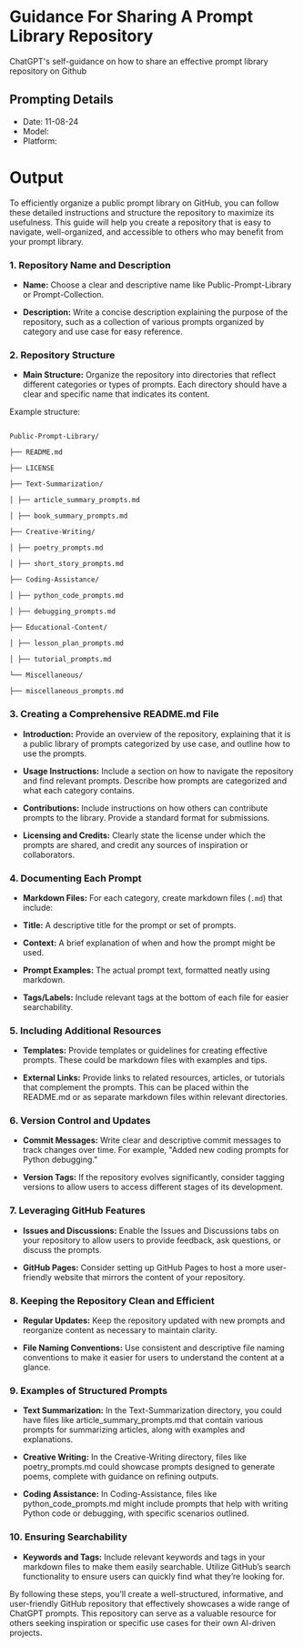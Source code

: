 # Guidance For Sharing A Prompt Library Repository

ChatGPT's self-guidance on how to share an effective prompt library repository on Github

## Prompting Details

- Date: 11-08-24
- Model:
- Platform:

# Output

To efficiently organize a public prompt library on GitHub, you can follow these detailed instructions and structure the repository to maximize its usefulness. This guide will help you create a repository that is easy to navigate, well-organized, and accessible to others who may benefit from your prompt library.

### **1. Repository Name and Description**

- **Name:** Choose a clear and descriptive name like Public-Prompt-Library or Prompt-Collection.

- **Description:** Write a concise description explaining the purpose of the repository, such as a collection of various prompts organized by category and use case for easy reference.

### **2. Repository Structure**

- **Main Structure:** Organize the repository into directories that reflect different categories or types of prompts. Each directory should have a clear and specific name that indicates its content.

Example structure:

```

Public-Prompt-Library/

├── README.md

├── LICENSE

├── Text-Summarization/

│ ├── article_summary_prompts.md

│ ├── book_summary_prompts.md

├── Creative-Writing/

│ ├── poetry_prompts.md

│ ├── short_story_prompts.md

├── Coding-Assistance/

│ ├── python_code_prompts.md

│ ├── debugging_prompts.md

├── Educational-Content/

│ ├── lesson_plan_prompts.md

│ ├── tutorial_prompts.md

└── Miscellaneous/

├── miscellaneous_prompts.md

```

### **3. Creating a Comprehensive README.md File**

- **Introduction:** Provide an overview of the repository, explaining that it is a public library of prompts categorized by use case, and outline how to use the prompts.

- **Usage Instructions:** Include a section on how to navigate the repository and find relevant prompts. Describe how prompts are categorized and what each category contains.

- **Contributions:** Include instructions on how others can contribute prompts to the library. Provide a standard format for submissions.

- **Licensing and Credits:** Clearly state the license under which the prompts are shared, and credit any sources of inspiration or collaborators.

### **4. Documenting Each Prompt**

- **Markdown Files:** For each category, create markdown files (`.md`) that include:

- **Title:** A descriptive title for the prompt or set of prompts.

- **Context:** A brief explanation of when and how the prompt might be used.

- **Prompt Examples:** The actual prompt text, formatted neatly using markdown.

- **Tags/Labels:** Include relevant tags at the bottom of each file for easier searchability.

### **5. Including Additional Resources**

- **Templates:** Provide templates or guidelines for creating effective prompts. These could be markdown files with examples and tips.

- **External Links:** Provide links to related resources, articles, or tutorials that complement the prompts. This can be placed within the README.md or as separate markdown files within relevant directories.

### **6. Version Control and Updates**

- **Commit Messages:** Write clear and descriptive commit messages to track changes over time. For example, "Added new coding prompts for Python debugging."

- **Version Tags:** If the repository evolves significantly, consider tagging versions to allow users to access different stages of its development.

### **7. Leveraging GitHub Features**

- **Issues and Discussions:** Enable the Issues and Discussions tabs on your repository to allow users to provide feedback, ask questions, or discuss the prompts.

- **GitHub Pages:** Consider setting up GitHub Pages to host a more user-friendly website that mirrors the content of your repository.

### **8. Keeping the Repository Clean and Efficient**

- **Regular Updates:** Keep the repository updated with new prompts and reorganize content as necessary to maintain clarity.

- **File Naming Conventions:** Use consistent and descriptive file naming conventions to make it easier for users to understand the content at a glance.

### **9. Examples of Structured Prompts**

- **Text Summarization:** In the Text-Summarization directory, you could have files like article_summary_prompts.md that contain various prompts for summarizing articles, along with examples and explanations.

- **Creative Writing:** In the Creative-Writing directory, files like poetry_prompts.md could showcase prompts designed to generate poems, complete with guidance on refining outputs.

- **Coding Assistance:** In Coding-Assistance, files like python_code_prompts.md might include prompts that help with writing Python code or debugging, with specific scenarios outlined.

### **10. Ensuring Searchability**

- **Keywords and Tags:** Include relevant keywords and tags in your markdown files to make them easily searchable. Utilize GitHub’s search functionality to ensure users can quickly find what they’re looking for.

By following these steps, you’ll create a well-structured, informative, and user-friendly GitHub repository that effectively showcases a wide range of ChatGPT prompts. This repository can serve as a valuable resource for others seeking inspiration or specific use cases for their own AI-driven projects.